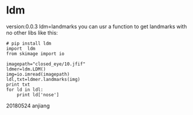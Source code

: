 # ldm 
version:0.0.3
ldm=landmarks
you can usr a function to get landmarks with no other libs
like this:
```
# pip install ldm
import  ldm
from skimage import io

imagepath="closed_eye/10.jfif"
ldmer=ldm.LDM()
img=io.imread(imagepath)
ldl,txt=ldmer.landmarks(img)
print txt
for ld in ldl:
    print ld['nose']

```  
20180524
anjiang
